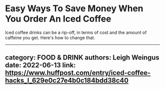 # Easy Ways To Save Money When You Order An Iced Coffee

Iced coffee drinks can be a rip-off, in terms of cost and the amount of caffeine you get. Here's how to change that.

---
category: FOOD & DRINK
authors: Leigh Weingus
date: 2022-06-13
link: https://www.huffpost.com/entry/iced-coffee-hacks_l_629e0c27e4b0c184bdd38c40
---
